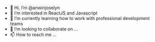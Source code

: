 - 👋 Hi, I’m @anwinjoselyn
- 👀 I’m interested in ReactJS and Javascript
- 🌱 I’m currently learning how to work with professional development teams
- 💞️ I’m looking to collaborate on ...
- 📫 How to reach me ...

<!---
anwinjoselyn/anwinjoselyn is a ✨ special ✨ repository because its `README.md` (this file) appears on your GitHub profile.
You can click the Preview link to take a look at your changes.
--->
